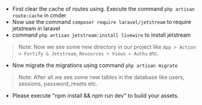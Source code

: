 - First clear the cache of routes using. Execute the command `php artisan route:cache` in cmder
- Now use the command `composer require laravel/jetstream` to require jetstream in laravel
- command `php artisan jetstream:install livewire` to install jetstream
> Note: Now we see some new directory in our project like `App > Action > Fortify & Jetstream`, `Resources > Views > Auths` etc.
- Now migrate the migrations using command `php artisan migrate`
> Note: After all we see some new tables in the database like users, sessions, password_resets etc.



- Please execute "npm install && npm run dev" to build your assets. 
